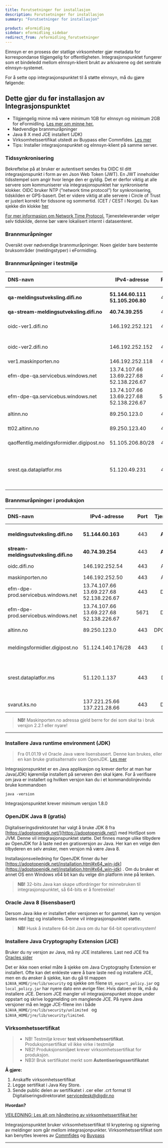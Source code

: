 ```yaml
---
title: Forutsetninger for installasjon
description: Forutsetninger for installasjon
summary: "Forutsetninger for installasjon"

product: eFormidling
sidebar: eformidling_sidebar
redirect_from: /eformidling_forutsetninger
---
```


Einnsyn er en prosess der statlige virksomheter gjør metadata for korrespondanse tilgjengelig for offentligheten. Integrasjonspunktet fungerer som et bindeledd mellom eInnsyn-klient brukt av arkivarene og det sentrale eInnsyn-systemet.

For å sette opp integrasjonspunktet til å støtte eInnsyn, må du gjøre følgende: 


## Dette gjør du før installasjon av Integrasjonspunktet

+ Tilgjengelig minne må være minimum 1GB for eInnsyn og minimum 2GB for eFormidling. [Les mer om minne her.]({{site.baseurl}}/docs/eFormidling/Selvhjelp/eformidling_selfhelp#justere-tilgjengelig-minne)
+ Nødvendige brannmuråpninger
+ Java 8 X med JCE installert (JDK)
+ Virksomhetssertifikat utstedt av Buypass eller Commfides. [Les mer](http://difi.github.io/felleslosninger/eformidling_virksomhetssertifikat.html)
+ Tips: Installer integrasjonspunktet og eInnsyn-klient på samme server.

### Tidssynkronisering
Bekreftelse på at bruker er autentisert sendes fra OIDC til ditt integrasjonspunkt i form av en Json Web Token (JWT). En JWT inneholder tidsstempel som angir hvor lenge den er gyldig. Det er derfor viktig at alle servere som kommuniserer via integrasjonspunktet har synkroniserte klokker. OIDC bruker NTP (”network time protocol”) for synkronisering, tidskilden er GPS-basert. Det er videre viktig at alle servere i Circle of Trust er justert korrekt for tidssone og sommertid. (CET / CEST i Norge). Du kan sjekke din klokke [her](https://time.is/)

[For mer informasjon om Network Time Protocol.](https://no.wikipedia.org/wiki/Network_Time_Protocol)
Tjenesteleverandør velger selv tidskilde, denne bør være lokalisert internt i datasenteret.

### Brannmuråpninger
Oversikt over nødvendige brannmuråpninger. Noen gjelder bare bestemte bruksområder (meldingstyper) i eFormidling.


### Brannmuråpninger i testmiljø

| DNS-navn | IPv4-adresse | Port | Tjeneste | Beskrivelse | Inn-/utgående trafikk |
| :-------- |-------------| :-----:| :----:| :-----| :------|
| **qa-meldingsutveksling.difi.no** | **51.144.60.111** <br/> **51.105.206.80**	 | 443 | **Alle** | eFormidling, diverse tjenester, adresseoppslag m.m. | |
| **qa-stream-meldingsutveksling.difi.no** | **40.74.39.255**  | 443 | **Alle** | eFormidling, logging | |
| oidc-ver1.difi.no | 146.192.252.121	 | 443 | Alle | ID-porten oidc-provider, verifikasjon 1-miljøet | |
| oidc-ver2.difi.no | 146.192.252.152	 | 443 | Alle | ID-porten oidc-provider, verifikasjon 2-miljøet | |
| ver1.maskinporten.no | 146.192.252.118	 | 443 | Alle | Maskinporten | |
| efm-dpe-qa.servicebus.windows.net  | 13.74.107.66 <br/> 13.69.227.68 <br/> 52.138.226.67  | 443 | DPE | Azure Service Bus, HTTP/REST API |
| efm-dpe-qa.servicebus.windows.net  | 13.74.107.66 <br/> 13.69.227.68 <br/> 52.138.226.67  | 5671 | DPE | Azure Service Bus, AMQP med TLS |
| altinn.no | 89.250.123.0 | 443 | DPO | Altinn formidlingstjeneste |
| tt02.altinn.no | 89.250.123.40 | 443 | DPV | Altinn formidlingstjeneste |
| qaoffentlig.meldingsformidler.digipost.no  | 51.105.206.80/28  | 443  | DPI | Meldingsformidler for DPI-meldinger |
| srest.qa.dataplatfor.ms  | 51.120.49.231 | 443 | DPI | For ny transportinfrastruktur i Digital postkasse, rest-endepunkt aksesspunkt i hjørne 2 |

### Brannmuråpninger i produksjon

| DNS-navn | IPv4-adresse | Port | Tjeneste | Beskrivelse | Inn-/utgående trafikk |
| :-------- |-------------| :-----:| :----:| :-----| :------|
| **meldingsutveksling.difi.no** | **51.144.60.163** | 443 | **Alle** | eFormidling, diverse tjenester, adresseoppslag m.m. | |
| **stream-meldingsutveksling.difi.no** | **40.74.39.254**  | 443 | **Alle** | eFormidling, logging | |
| oidc.difi.no | 146.192.252.54	 | 443 | Alle | ID-porten oidc-provider | |
| maskinporten.no | 146.192.252.50 | 443 | Alle | Maskinporten | |
| efm-dpe-prod.servicebus.windows.net	|  13.74.107.66 <br/> 13.69.227.68 <br/> 52.138.226.67 | 443 | DPE | Azure Service Bus, HTTP/REST API |
| efm-dpe-prod.servicebus.windows.net	|  13.74.107.66 <br/> 13.69.227.68 <br/> 52.138.226.67 | 5671 | DPE |  Azure Service Bus, AMQP med TLS |
| altinn.no | 89.250.123.0 | 443 | DPO/DPV | Altinn formidlingstjeneste|
| meldingsformidler.digipost.no | 51.124.140.176/28| 443  | DPI | Meldingsformidler for DPI-meldinger (16 adresser)|
| srest.dataplatfor.ms  | 51.120.1.137 | 443 | DPI | For ny transportinfrastruktur i Digital postkasse, rest-endepunkt aksesspunkt i hjørne 2|
| svarut.ks.no | 137.221.25.66 <br/> 137.221.28.66 | 443 | DPF | KS FIKS meldingformidler |

> **NB!** Maskinporten.no adressa gjeld berre for dei som skal ta i bruk versjon 2.2.1 eller nyare!

---

### Installere Java runtime environment (JDK)

> Fra 01.01.19 vil Oracle Java være lisensbasert. Denne kan brukes, eller en kan bruke gratisalternativ som OpenJDK. [Les mer](https://www.oracle.com/corporate/pressrelease/java-se-subscription-offering-062118.html)

Integrasjonspunktet er en Java applikasjon og krever derfor at man har Java(JDK) kjøremiljø installert på serveren den skal kjøre.
For å verifisere om java er installert og hvilken versjon kan du i et kommandolinjevindu bruke kommandoen

```
java -version
```

Integrasjonspunktet krever minimum versjon 1.8.0

### OpenJDK Java 8 (gratis)
Digitaliseringsdirektoratet har valgt å bruke JDK 8 fra [https://adoptopenjdk.net/](https://adoptopenjdk.net/) med HotSpot som JVM. Denne vil integrasjonspunktet støtte. Det finnes mange ulike tilbydere av OpenJDK for å laste ned en gratisversjon av Java. Her kan en velge den tilbyderen en selv ønsker, men versjon må være Java 8. 

Installasjonsveiledning for OpenJDK finner du her [https://adoptopenjdk.net/installation.html#x64_win-jdk](https://adoptopenjdk.net/installation.html#x64_win-jdk) . Om du bruker et annet OS enn Windows x64 bit kan du velge din platform inne på lenken.

> **NB!** 32-bits Java kan skape utfordringer for minnebruken til integrasjonspunktet, så 64-bits er å foretrekke!

### Oracle Java 8 (lisensbasert)
Dersom Java ikke er installert eller versjonen er for gammel, kan ny versjon lastes ned [her](http://www.oracle.com/technetwork/java/javase/downloads/jdk8-downloads-2133151.html) og installeres. Denne vil integrasjonspunktet støtte.

> **NB!** Husk å installere 64-bit Java om du har 64-bit operativsystem! 

### Installere Java Cryptography Extension (JCE)

Bruker du ny versjon av Java, må ny JCE installeres. Last ned JCE fra [Oracles sider](http://www.oracle.com/technetwork/java/javase/downloads/jce8-download-2133166.html)

Det er ikke noen enkel måte å sjekke om Java Cryptography Extension er installert. Ofte kan det enkleste være å bare laste ned og installere JCE, men en du ønsker å sjekke, kan du gå til mappen ```$JAVA_HOME/jre/lib/security``` og sjekke om filene ```US_export_policy.jar``` og ```local_policy.jar``` har nyere dato enn øvrige filer. Hvis datoen er lik, må du installere JCE.
Dersom JCE mangler vil integrasjonspunket stoppe under oppstart og skrive loggmelding om manglende JCE. På nyere Java versjoner må en legge JCE-filene inn i både ```$JAVA_HOME/jre/lib/security/unlimited ``` og ```$JAVA_HOME/jre/lib/security/limited```.

### Virksomhetssertifikat

> * NB! Testmiljø krever **test virksomhetssertifikat**. Produksjonsertifikat vil ikke virke i testmiljø
> * NB2! Produksjonsmiljøet krever virksomhetssertifikat for produksjon. 
> * NB3! Bruk sertifikatet merkt som **Autentiseringssertifikatet**

**Å gjøre:**
1. Anskaffe virksomhetssertifikat
2. Legge sertifikat i Java Key Store.
3. Sende public delen av sertifikatet i .cer eller .crt format til Digitaliseringsdirektoratet <a href="mailto:servicedesk@digdir.no">servicedesk@digdir.no</a>

**Hvordan?**

[VEILEDNING: Les alt om håndtering av virksomhetssertifikat her]({{site.baseurl}}/docs/eFormidling/installasjon/eformidling_virksert)

Integrasjonspunktet bruker virksomhetssertifikat til kryptering og signering av meldinger som går mellom integrasjonpunkter.
Virksomhetssertifikat som kan benyttes leveres av [Commfides](https://www.commfides.com/e-ID/Bestill-Commfides-Virksomhetssertifikat.html) og [Buypass](https://www.buypass.no/produkter/virksomhetssertifikat-esegl)

***
